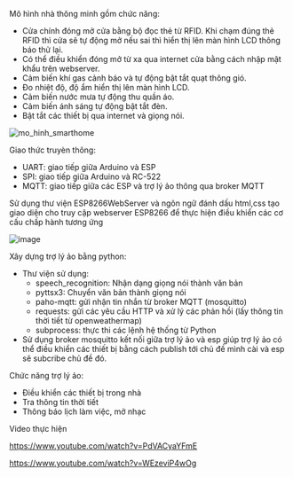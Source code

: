 Mô hình nhà thông minh gồm chức năng:
-	Cửa chính đóng mở cửa bằng bộ đọc thẻ từ RFID. Khi chạm đúng thẻ RFID thì cửa sẽ tự động mở nếu sai thì hiển thị lên màn hình LCD thông báo thử lại.
-	Có thể điều khiển đóng mở từ xa qua internet cửa bằng cách nhập mật khẩu trên webserver.
-	Cảm biến khí gas cảnh báo và tự động bật tắt quạt thông gió.
-	Đo nhiệt độ, độ ẩm hiển thị lên màn hình LCD.
-	Cảm biến nước mưa tự động thu quần áo.
-	Cảm biến ánh sáng tự động bật tắt đèn.
-	Bật tắt các thiết bị qua internet và giọng nói.

![mo_hinh_smarthome](https://github.com/ToanPham2000/smarthome/assets/142808050/45c28054-70d2-4303-aafc-12a21d360d7a)

Giao thức truyèn thông:
- UART: giao tiếp giữa Arduino và ESP
- SPI: giao tiếp giữa Arduino và RC-522
- MQTT: giao tiếp giữa các ESP và trợ lý ảo thông qua broker MQTT

Sử dụng thư viện ESP8266WebServer và ngôn ngữ đánh dấu html,css tạo giao diện cho truy cập webserver ESP8266 để thực hiện điều khiển các cơ cấu chấp hành tương ứng

![image](https://github.com/ToanPham2000/smarthome/assets/142808050/e9369747-684b-421a-a223-5dbf479dfad7)

Xây dựng trợ lý ảo bằng python:
- Thư viện sử dụng:
  - speech_recognition: Nhận dạng giọng nói thành văn bản
  - pyttsx3: Chuyển văn bản thành giọng nói
  - paho-mqtt: gửi nhận tin nhắn từ broker MQTT (mosquitto)
  - requests: gửi các yêu cầu HTTP và xử lý các phản hồi (lấy thông tin thời tiết từ openweathermap)
  - subprocess: thực thi các lệnh hệ thống từ Python
- Sử dụng broker mosquitto kết nối giữa trợ lý ảo và esp giúp trợ lý ảo có thể điều khiển các thiết bị bằng cách publish tới chủ đề mình cài và esp sẽ subcribe chủ đề đó. 

Chức năng trợ lý ảo:
- Điều khiển các thiết bị trong nhà
- Tra thông tin thời tiết
- Thông báo lịch làm việc, mở nhạc

Video thực hiện

https://www.youtube.com/watch?v=PdVACyaYFmE

https://www.youtube.com/watch?v=WEzeviP4wOg
